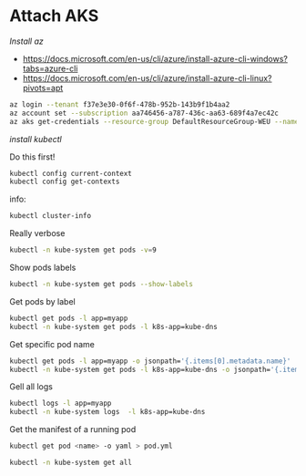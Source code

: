 # Attach AKS

*Install az*

- https://docs.microsoft.com/en-us/cli/azure/install-azure-cli-windows?tabs=azure-cli
- https://docs.microsoft.com/en-us/cli/azure/install-azure-cli-linux?pivots=apt



```sh
az login --tenant f37e3e30-0f6f-478b-952b-143b9f1b4aa2
az account set --subscription aa746456-a787-436c-aa63-689f4a7ec42c
az aks get-credentials --resource-group DefaultResourceGroup-WEU --name trener
```

*install kubectl*


Do this first!

```sh
kubectl config current-context
kubectl config get-contexts
```

info:
```sh
kubectl cluster-info
```

Really verbose

```sh
kubectl -n kube-system get pods -v=9
```

Show pods labels
```sh
kubectl -n kube-system get pods --show-labels
```

Get pods by label

```sh
kubectl get pods -l app=myapp
kubectl -n kube-system get pods -l k8s-app=kube-dns
```

Get specific pod name

```sh
kubectl get pods -l app=myapp -o jsonpath='{.items[0].metadata.name}'
kubectl -n kube-system get pods -l k8s-app=kube-dns -o jsonpath='{.items[0].metadata.name}'
```

Gell all logs

```sh
kubectl logs -l app=myapp
kubectl -n kube-system logs  -l k8s-app=kube-dns
```

Get the manifest of a running pod
```sh
kubectl get pod <name> -o yaml > pod.yml

```

```sh
kubectl -n kube-system get all
```
